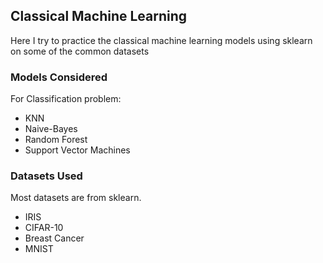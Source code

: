 ## Classical Machine Learning

Here I try to practice the classical machine learning models using sklearn on some of the common datasets

### Models Considered ###

For Classification problem:
* KNN
* Naive-Bayes
* Random Forest
* Support Vector Machines

### Datasets Used ###

Most datasets are from sklearn.
* IRIS
* CIFAR-10
* Breast Cancer
* MNIST
